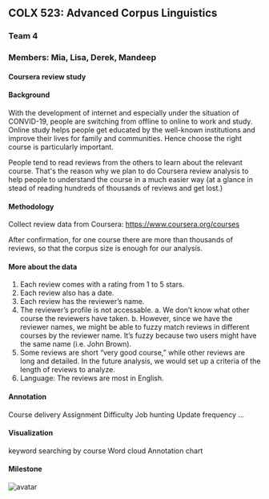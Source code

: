 ## COLX 523: Advanced Corpus Linguistics
### Team 4
### Members: Mia, Lisa, Derek, Mandeep
#### Coursera review study

#### Background
With the development of internet and especially under the situation of CONVID-19, people are switching from offline to online to work and study. Online study helps people get educated by the well-known institutions and improve their lives for family and communities. Hence choose the right course is particularly important.

People tend to read reviews from the others to learn about the relevant course. That's the reason why we plan to do Coursera review analysis to help people to understand the course in a much easier way (at a glance in stead of reading hundreds of thousands of reviews and get lost.)

#### Methodology
Collect review data from Coursera: https://www.coursera.org/courses

After confirmation, for one course there are more than thousands of reviews, so that the corpus size is enough for our analysis.

#### More about the data

1. Each review comes with a rating from 1 to 5 stars.
2. Each review also has a date.
3. Each review has the reviewer’s name.
4. The reviewer’s profile is not accessable.
    a. We don’t know what other course the reviewers have taken.
    b. However, since we have the reviewer names, we might be able to fuzzy match reviews in different courses by the reviewer name. It’s fuzzy because two users might have the same name (i.e. John Brown).
5. Some reviews are short “very good course,” while other reviews are long and detailed. In the future analysis, we would set up a criteria of the length of reviews to analyze.
6. Language: The reviews are most in English.





#### Annotation

Course delivery
Assignment
Difficulty
Job hunting
Update frequency
...

#### Visualization
keyword searching by course
Word cloud
Annotation chart

#### Milestone

![avatar](C:/Users/Administrator.DESKTOP-6SMDI82/COLX_523_team4/Lisa/milestone.png)